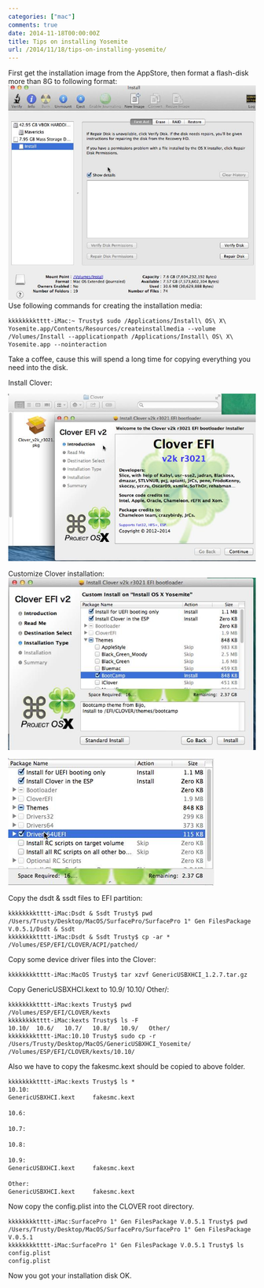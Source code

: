 ```yaml
---
categories: ["mac"]
comments: true
date: 2014-11-18T00:00:00Z
title: Tips on installing Yosemite
url: /2014/11/18/tips-on-installing-yosemite/
---
```


First get the installation image from the AppStore, then format a flash-disk more than 8G to following format:     
![/images/macosdisk.jpg](/images/macosdisk.jpg)     
Use following commands for creating the installation media:    

```
kkkkkkkktttt-iMac:~ Trusty$ sudo /Applications/Install\ OS\ X\ Yosemite.app/Contents/Resources/createinstallmedia --volume /Volumes/Install --applicationpath /Applications/Install\ OS\ X\ Yosemite.app --nointeraction

```
Take a coffee, cause this will spend a long time for copying everything you need into the disk.   

Install Clover:     

![/images/clover1.jpg](/images/clover1.jpg)

Customize Clover installation:    
![/images/clover2.jpg](/images/clover2.jpg)    

![/images/clover3.jpg](/images/clover3.jpg)    

Copy the dsdt & ssdt files to EFI partition:    

```
kkkkkkkktttt-iMac:Dsdt & Ssdt Trusty$ pwd
/Users/Trusty/Desktop/MacOS/SurfacePro/SurfacePro 1° Gen FilesPackage V.0.5.1/Dsdt & Ssdt
kkkkkkkktttt-iMac:Dsdt & Ssdt Trusty$ cp -ar * /Volumes/ESP/EFI/CLOVER/ACPI/patched/

```

Copy some device driver files into the Clover:    

```
kkkkkkkktttt-iMac:MacOS Trusty$ tar xzvf GenericUSBXHCI_1.2.7.tar.gz 

```
Copy GenericUSBXHCI.kext to 10.9/ 10.10/ Other/:    

```
kkkkkkkktttt-iMac:kexts Trusty$ pwd
/Volumes/ESP/EFI/CLOVER/kexts
kkkkkkkktttt-iMac:kexts Trusty$ ls -F
10.10/  10.6/   10.7/   10.8/   10.9/   Other/
kkkkkkkktttt-iMac:10.10 Trusty$ sudo cp -r  /Users/Trusty/Desktop/MacOS/GenericUSBXHCI_Yosemite/ /Volumes/ESP/EFI/CLOVER/kexts/10.10/

```
Also we have to copy the fakesmc.kext should be copied to above folder.    

```
kkkkkkkktttt-iMac:kexts Trusty$ ls *
10.10:
GenericUSBXHCI.kext     fakesmc.kext

10.6:

10.7:

10.8:

10.9:
GenericUSBXHCI.kext     fakesmc.kext

Other:
GenericUSBXHCI.kext     fakesmc.kext

```
Now copy the config.plist into the CLOVER root directory.    

```
kkkkkkkktttt-iMac:SurfacePro 1° Gen FilesPackage V.0.5.1 Trusty$ pwd
/Users/Trusty/Desktop/MacOS/SurfacePro/SurfacePro 1° Gen FilesPackage V.0.5.1
kkkkkkkktttt-iMac:SurfacePro 1° Gen FilesPackage V.0.5.1 Trusty$ ls config.plist 
config.plist

```

Now you got your installation disk OK.    
